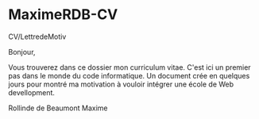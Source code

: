 # MaximeRDB-CV
CV/LettredeMotiv

Bonjour, 

Vous trouverez dans ce dossier mon curriculum vitae. C'est ici un premier pas dans le monde du code informatique. 
Un document crée en quelques jours pour montré ma motivation à vouloir intégrer une école de Web devellopment.

Rollinde de Beaumont Maxime
